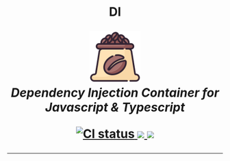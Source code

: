 <h1 align="center">DI</hi>

<p align="center">
  <img src="docs/icon.png" alt="di-logo" width="120px" height="120px" />
  <br />
  <em>Dependency Injection Container for <br/>Javascript & Typescript</em>
  <br />
</p>

<p align="center">
  <a href="https://github.com/caffeine-projects/di/actions/workflows/ci.yml">
    <img src="https://github.com/caffeine-projects/di/actions/workflows/ci.yml/badge.svg" alt="CI status" />
  </a>
  <a href="https://codecov.io/gh/caffeine-projects/di" > 
    <img src="https://codecov.io/gh/caffeine-projects/di/graph/badge.svg?token=IG0CTS843Q"/> 
  </a>
  <a href="https://github.com/prettier/prettier" > 
    <img src="https://img.shields.io/badge/code_style-prettier-ff69b4.svg?style=flat"/> 
  </a>
</p>

<hr />
